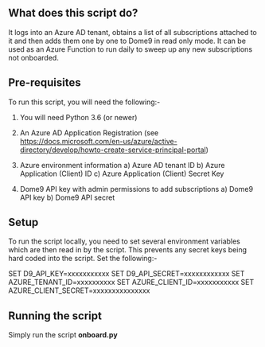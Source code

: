 What does this script do?
-------------------------

It logs into an Azure AD tenant, obtains a list of all subscriptions attached to it and then adds them one by one to Dome9 in read only mode. It can be used as an Azure Function to run daily to sweep up any new subscriptions not onboarded.

Pre-requisites
--------------
To run this script, you will need the following:-

1) You will need Python 3.6 (or newer)

2) An Azure AD Application Registration (see https://docs.microsoft.com/en-us/azure/active-directory/develop/howto-create-service-principal-portal)

3) Azure environment information
    a) Azure AD tenant ID
    b) Azure Application (Client) ID
    c) Azure Application (Client) Secret Key
    
4) Dome9 API key with admin permissions to add subscriptions
    a) Dome9 API key
    b) Dome9 API secret
    
Setup
-----
To run the script locally, you need to set several environment variables which are then read in by the script. This prevents any secret keys being hard coded into the script. Set the following:-

SET D9_API_KEY=xxxxxxxxxxx
SET D9_API_SECRET=xxxxxxxxxxxx
SET AZURE_TENANT_ID=xxxxxxxxxx
SET AZURE_CLIENT_ID=xxxxxxxxxxx
SET AZURE_CLIENT_SECRET=xxxxxxxxxxxxxxx

Running the script
------------------
Simply run the script **onboard.py**
